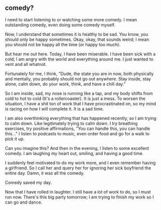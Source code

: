 ## comedy?

I need to start listening to or watching some more comedy. I mean outstanding comedy, even doing some comedy myself.

Now, I understand that sometimes it is healthy to be sad. You know, you should only be happy sometimes. Okay, okay, that sounds weird; I mean you should not be happy all the time (or happy too much). 

But hear me out here. Today, I have been miserable. I have been sick with a cold; I am angry with the world and everything around me. I just wanted to vent and all whatnot.

Fortunately for me, I think, "Dude, the state you are in now, both physically and mentally, you probably should not go out anywhere. Stay inside, stay alone, calm down, do your work, think, and have a chill day."

So I am inside, sad, my nose is running like a tap, and my body shifts from cold to hot to cold (It's a rollercoaster). It is just a mess. To worsen the situation, I have a shit ton of work that I have procrastinated on, so my mind is racing on how I will complete it. It is a sad time.

I am also overthinking everything that has happened recently, so I am trying to calm down. Like legitimately trying to calm down. I try breathing exercises, try positive affirmations, "You can handle this, you can handle this..." I listen to podcasts to music, even order food and go for a walk to pick it up.

Can you imagine this? And then in the evening, I listen to some excellent comedy. I am laughing my heart out, smiling, and having a good time.

I suddenly feel motivated to do my work more, and I even remember having a girlfriend. So I call her and query her for ignoring her sick boyfriend the entire day. Damn, it was all the comedy.

Comedy saved my day.

Now that I have rolled in laughter. I still have a lot of work to do, so I must run now. There's this big party tomorrow; I am trying to finish my work so I can go and dance.
